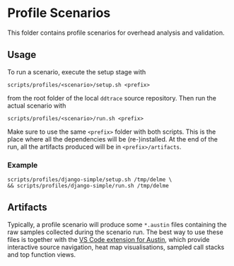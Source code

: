 # Profile Scenarios

This folder contains profile scenarios for overhead analysis and validation.

## Usage

To run a scenario, execute the setup stage with

~~~
scripts/profiles/<scenario>/setup.sh <prefix>
~~~

from the root folder of the local `ddtrace` source repository. Then run the
actual scenario with

~~~
scripts/profiles/<scenario>/run.sh <prefix>
~~~

Make sure to use the same `<prefix>` folder with both scripts. This is the place
where all the dependencies will be (re-)installed. At the end of the run, all
the artifacts produced will be in `<prefix>/artifacts`.

### Example

~~~
scripts/profiles/django-simple/setup.sh /tmp/delme \
&& scripts/profiles/django-simple/run.sh /tmp/delme
~~~

## Artifacts

Typically, a profile scenario will produce some `*.austin` files containing the
raw samples collected during the scenario run. The best way to use these files
is together with the [VS Code extension for Austin][austin_vscode], which
provide interactive source navigation, heat map visualisations, sampled call
stacks and top function views.


[austin_vscode]: (https://marketplace.visualstudio.com/items?itemName=p403n1x87.austin-vscode)
